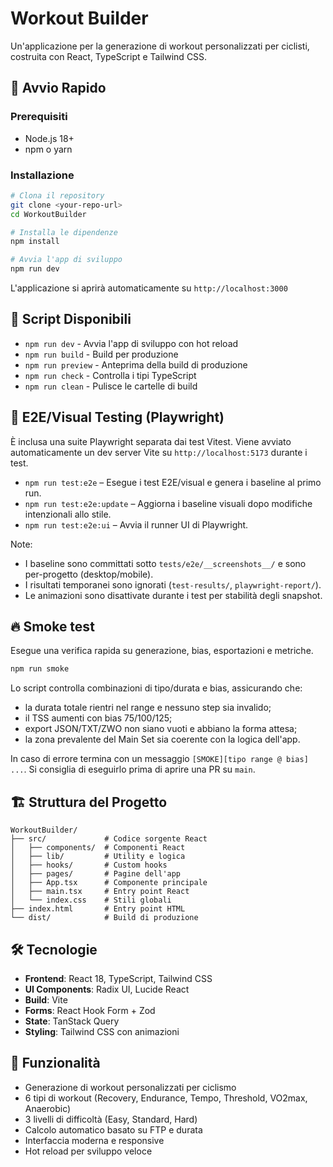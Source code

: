 # Workout Builder

Un'applicazione per la generazione di workout personalizzati per ciclisti, costruita con React, TypeScript e Tailwind CSS.

## 🚀 Avvio Rapido

### Prerequisiti

- Node.js 18+
- npm o yarn

### Installazione

```bash
# Clona il repository
git clone <your-repo-url>
cd WorkoutBuilder

# Installa le dipendenze
npm install

# Avvia l'app di sviluppo
npm run dev
```

L'applicazione si aprirà automaticamente su `http://localhost:3000`

## 📝 Script Disponibili

- `npm run dev` - Avvia l'app di sviluppo con hot reload
- `npm run build` - Build per produzione
- `npm run preview` - Anteprima della build di produzione
- `npm run check` - Controlla i tipi TypeScript
- `npm run clean` - Pulisce le cartelle di build

## 🧪 E2E/Visual Testing (Playwright)

È inclusa una suite Playwright separata dai test Vitest. Viene avviato automaticamente un dev server Vite su `http://localhost:5173` durante i test.

- `npm run test:e2e` – Esegue i test E2E/visual e genera i baseline al primo run.
- `npm run test:e2e:update` – Aggiorna i baseline visuali dopo modifiche intenzionali allo stile.
- `npm run test:e2e:ui` – Avvia il runner UI di Playwright.

Note:
- I baseline sono committati sotto `tests/e2e/__screenshots__/` e sono per-progetto (desktop/mobile).
- I risultati temporanei sono ignorati (`test-results/`, `playwright-report/`).
- Le animazioni sono disattivate durante i test per stabilità degli snapshot.

## 🔥 Smoke test

Esegue una verifica rapida su generazione, bias, esportazioni e metriche.

```bash
npm run smoke
```

Lo script controlla combinazioni di tipo/durata e bias, assicurando che:
- la durata totale rientri nel range e nessuno step sia invalido;
- il TSS aumenti con bias 75/100/125;
- export JSON/TXT/ZWO non siano vuoti e abbiano la forma attesa;
- la zona prevalente del Main Set sia coerente con la logica dell'app.

In caso di errore termina con un messaggio `[SMOKE][tipo range @ bias] ...`.
Si consiglia di eseguirlo prima di aprire una PR su `main`.

## 🏗️ Struttura del Progetto

```
WorkoutBuilder/
├── src/             # Codice sorgente React
│   ├── components/  # Componenti React
│   ├── lib/         # Utility e logica
│   ├── hooks/       # Custom hooks
│   ├── pages/       # Pagine dell'app
│   ├── App.tsx      # Componente principale
│   ├── main.tsx     # Entry point React
│   └── index.css    # Stili globali
├── index.html       # Entry point HTML
└── dist/            # Build di produzione
```

## 🛠️ Tecnologie

- **Frontend**: React 18, TypeScript, Tailwind CSS
- **UI Components**: Radix UI, Lucide React
- **Build**: Vite
- **Forms**: React Hook Form + Zod
- **State**: TanStack Query
- **Styling**: Tailwind CSS con animazioni

## 📱 Funzionalità

- Generazione di workout personalizzati per ciclismo
- 6 tipi di workout (Recovery, Endurance, Tempo, Threshold, VO2max, Anaerobic)
- 3 livelli di difficoltà (Easy, Standard, Hard)
- Calcolo automatico basato su FTP e durata
- Interfaccia moderna e responsive
- Hot reload per sviluppo veloce

